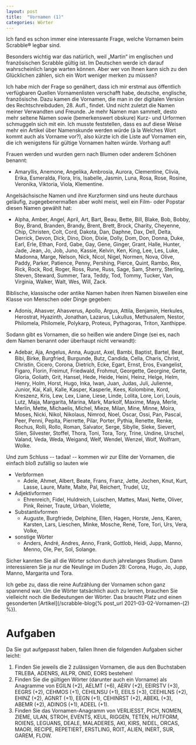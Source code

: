 ```yaml
---
layout: post
title:  "Vornamen (1)"
categories: Wörter
---
```

Ich fand es schon immer eine interessante Frage, welche Vornamen beim Scrabble® legbar sind.

Besonders wichtig war das natürlich, weil „Martin“ im englischen und französischen Scrabble gültig ist. Im Deutschen werde ich darauf wahrscheinlich lange warten können. Aber wer von Ihnen kann sich zu den Glücklichen zählen, sich ein Wort weniger merken zu müssen?

Ich habe mich der Frage so genähert, dass ich mir erstmal aus öffentlich verfügbaren Quellen Vornamenlisten verschafft habe, deutsche, englische, französische. Dazu kamen die Vornamen, die man in der digitalen Version des Rechtschreibduden, 28. Aufl., findet. Und nicht zuletzt die Namen meiner Verwandten und Freunde. Je mehr Namen man sammelt, desto mehr seltene Namen sowie (bemerkenswert obskure) Kurz- und Urformen schmuggeln sich mit ein. Ich musste feststellen, dass es auf diese Weise mehr ein Artikel über Namenskunde werden würde (à la Welches Wort kommt auch als Vorname vor?), also kürzte ich die Liste auf Vornamen ein, die ich wenigstens für gültige Vornamen halten würde. Vorhang auf!

Frauen werden und wurden gern nach Blumen oder anderem Schönen benannt:
- Amaryllis, Anemone, Angelika, Ambrosia, Aurora, Clementine, Clivia, Erika, Esmeralda, Flora, Iris, Isabelle, Jasmin, Luna, Rosa, Rose, Rosine, Veronika, Viktoria, Viola, Klementine.

Angelsächsische Namen und ihre Kurzformen sind uns heute durchaus geläufig, zugegebenermaßen aber wohl meist, weil ein Film- oder Popstar diesen Namen gewählt hat:
- Alpha, Amber, Angel, April, Art, Bart, Beau, Bette, Bill, Blake, Bob, Bobby, Boy, Brand, Branden, Brandy, Brent, Brett, Brock, Charity, Cheyenne, Chip, Christen, Colt, Cord, Dakota, Dan, Daphne, Dax, Dell, Delta, Derrick, Devon, Dick, Dino, Dion, Dixie, Dolly, Dom, Don, Donna, Duke, Earl, Erle, Ethan, Ford, Gabe, Gay, Gene, Ginger, Grant, Halle, Hunter, Jade, Jean, Jo, Job, Juno, Kassie, Kelvin, Ken, King, Lee, Les, Luke, Madonna, Marge, Nelson, Nick, Nicol, Nigel, Normen, Nova, Olive, Paddy, Parker, Patience, Penny, Pershing, Pierce, Quint, Rambo, Rex, Rick, Rock, Rod, Roger, Ross, Rune, Russ, Sage, Sam, Sherry, Sterling, Steven, Steward, Summer, Tara, Teddy, Tod, Tommy, Tucker, Van, Virginia, Walker, Walt, Wes, Will, Zack.

Biblische, klassische oder antike Namen haben ihren Namen bisweilen eine Klasse von Menschen oder Dinge gegeben:
- Adonis, Ahasver, Ahasverus, Apollo, Argus, Attila, Benjamin, Herkules, Herostrat, Hyazinth, Jonathan, Lazarus, Lukullus, Methusalem, Nestor, Philomela, Philomele, Polykarp, Proteus, Pythagoras, Triton, Xanthippe.

Sodann gibt es Vornamen, die so heißen wie andere Dinge (sei es, nach dem Namen benannt oder überhaupt nicht verwandt):
- Adebar, Aja, Angelus, Anna, August, Axel, Bambi, Baptist, Bartel, Beat, Bibi, Birke, Burgfried, Burgunde, Butz, Candida, Cella, Charis, Christ, Christin, Cicero, Corona, Dietrich, Ecke, Egart, Ernst, Eros, Evangelist, Figaro, Florin, Freimut, Friedwald, Frohmut, Georgette, Georgine, Gerte, Gloria, Goliath, Grit, Hansel, Hede, Heide, Heini, Heinz, Helge, Helm, Henry, Holm, Horst, Hugo, Inka, Iwan, Juan, Judas, Juli, Julienne, Junior, Kai, Kali, Kalle, Kasper, Kasperle, Kees, Kolombine, Kord, Kreszenz, Kris, Lew, Lex, Liane, Liese, Linde, Lolita, Lore, Lori, Louis, Lutz, Maja, Margarita, Marina, Mark, Markolf, Maxime, Maya, Merle, Merlin, Mette, Michaelis, Michel, Mieze, Milan, Mine, Minne, Moira, Moses, Nicki, Nikol, Nikolaus, Nimrod, Noel, Oscar, Ossi, Pan, Pascal, Peer, Penni, Pepita, Pierrette, Pilar, Porter, Pythia, Renette, Renke, Rochus, Rolli, Rollo, Roman, Salvator, Serge, Sibylle, Sieke, Sievert, Silen, Silvester, Stoffel, Thora, Toni, Tora, Tory, Trine, Undine, Urschel, Valand, Veda, Weda, Weigand, Welf, Wendel, Wenzel, Wolf, Wolfram, Wolke.

Und zum Schluss -- tadaa! -- kommen wir zur Elite der Vornamen, die einfach bloß zufällig so lauten wie
- Verbformen
    - Adele, Ahmet, Albert, Beate, Frans, Franz, Jette, Jochen, Knut, Kurt, Lasse, Laure, Maite, Malte, Pal, Reichert, Trudel, Uz, 
- Adjektivformen
    - Ehrenreich, Fidel, Huldreich, Luischen, Mattes, Maxi, Nette, Oliver, Pink, Reiner, Traute, Urban, Violette,
- Substantivformen
    - Auguste, Burgfriede, Delphine, Ellen, Hagen, Horste, Jens, Karen, Karsten, Lars, Lieschen, Minke, Mosche, René, Tore, Tori, Urs, Vera, Volke, 
- sonstige Wörter
    - Anders, André, Andres, Anno, Frank, Gottlob, Heidi, Jupp, Manno, Menno, Ole, Per, Sol, Solange.

Sicher kannten Sie all die Wörter schon durch jahrelanges Studium. Dann interessieren Sie ja nur die Neulinge im Duden 28: Corona, Hugo, Jo, Jupp, Manno, Margarita und Tora.

Ich gebe zu, dass die reine Aufzählung der Vornamen schon ganz spannend war. Um die Wörter tatsächlich auch zu lernen, brauchen Sie vielleicht noch die Bedeutungen der Wörter. Das braucht Platz und einen gesonderten [Artikel](/scrabble-blog{% post_url 2021-03-02-Vornamen-(2) %}).

# Aufgaben
Da Sie gut aufgepasst haben, fallen Ihnen die folgenden Aufgaben sicher leicht:

1. Finden Sie jeweils die 2 zulässigen Vornamen, die aus den Buchstaben TRLEBA, ADENRS, AILPR, ONID, EORS bestehen!
1. Finden Sie die gültigen Wörter (darunter auch ein Vorname) als Anagramme von EGILN (+2), AELMT (+6), AERV (+2), EEIRSTV (+3), EEGRS (+2), CEHMOS (+1), CEHILNSU (+1), EEILS (+3), CEEHILNS (+2), EHINZ (+2), AGNRT (+1), EEGN (+1), CEHINRST (+2), ABEKL (+3), ABEMR (+2), ADINOS (+1), ADEEL (+1).
1. Finden Sie das Vornamen-Anagramm von VERLIESST, PICH, NOMEN, ZIEME, ULAN, STROH, EVENTS, KEUL, RIGGEN, TETEN, HUTFORM, ROIENS, LEGUANS, DEALE, MALADERES, AKI, KIRS, NIDEL, ORCAS, MAORI, RECIPE, REPETIERT, ERSTLING, ROIT, ALIEN, INERT, SUR, GAREM, FLOW.